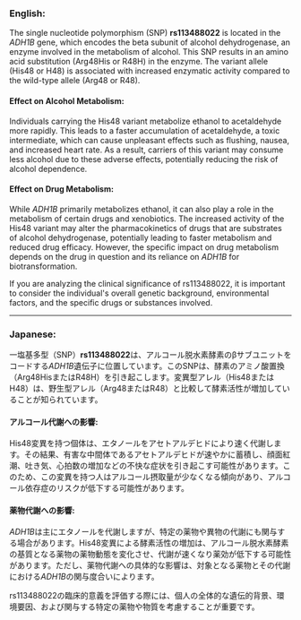 ### English:
The single nucleotide polymorphism (SNP) **rs113488022** is located in the *ADH1B* gene, which encodes the beta subunit of alcohol dehydrogenase, an enzyme involved in the metabolism of alcohol. This SNP results in an amino acid substitution (Arg48His or R48H) in the enzyme. The variant allele (His48 or H48) is associated with increased enzymatic activity compared to the wild-type allele (Arg48 or R48). 

#### Effect on Alcohol Metabolism:
Individuals carrying the His48 variant metabolize ethanol to acetaldehyde more rapidly. This leads to a faster accumulation of acetaldehyde, a toxic intermediate, which can cause unpleasant effects such as flushing, nausea, and increased heart rate. As a result, carriers of this variant may consume less alcohol due to these adverse effects, potentially reducing the risk of alcohol dependence.

#### Effect on Drug Metabolism:
While *ADH1B* primarily metabolizes ethanol, it can also play a role in the metabolism of certain drugs and xenobiotics. The increased activity of the His48 variant may alter the pharmacokinetics of drugs that are substrates of alcohol dehydrogenase, potentially leading to faster metabolism and reduced drug efficacy. However, the specific impact on drug metabolism depends on the drug in question and its reliance on *ADH1B* for biotransformation.

If you are analyzing the clinical significance of rs113488022, it is important to consider the individual's overall genetic background, environmental factors, and the specific drugs or substances involved.

---

### Japanese:
一塩基多型（SNP）**rs113488022**は、アルコール脱水素酵素のβサブユニットをコードする*ADH1B*遺伝子に位置しています。このSNPは、酵素のアミノ酸置換（Arg48HisまたはR48H）を引き起こします。変異型アレル（His48またはH48）は、野生型アレル（Arg48またはR48）と比較して酵素活性が増加していることが知られています。

#### アルコール代謝への影響:
His48変異を持つ個体は、エタノールをアセトアルデヒドにより速く代謝します。その結果、有害な中間体であるアセトアルデヒドが速やかに蓄積し、顔面紅潮、吐き気、心拍数の増加などの不快な症状を引き起こす可能性があります。このため、この変異を持つ人はアルコール摂取量が少なくなる傾向があり、アルコール依存症のリスクが低下する可能性があります。

#### 薬物代謝への影響:
*ADH1B*は主にエタノールを代謝しますが、特定の薬物や異物の代謝にも関与する場合があります。His48変異による酵素活性の増加は、アルコール脱水素酵素の基質となる薬物の薬物動態を変化させ、代謝が速くなり薬効が低下する可能性があります。ただし、薬物代謝への具体的な影響は、対象となる薬物とその代謝における*ADH1B*の関与度合いによります。

rs113488022の臨床的意義を評価する際には、個人の全体的な遺伝的背景、環境要因、および関与する特定の薬物や物質を考慮することが重要です。